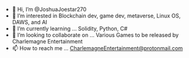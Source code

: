 - 👋 Hi, I’m @JoshuaJoestar270
- 👀 I’m interested in Blockchain dev, game dev, metaverse, Linux OS, DAWS, and AI
- 🌱 I’m currently learning ... Solidity, Python, C#
- 💞️ I’m looking to collaborate on ... Various Games to be released by Charlemagne Entertainment
- 📫 How to reach me ... CharlemagneEntertainment@protonmail.com

<!---
JoshuaJoestar270/JoshuaJoestar270 is a ✨ special ✨ repository because its `README.md` (this file) appears on your GitHub profile.
You can click the Preview link to take a look at your changes.
--->
